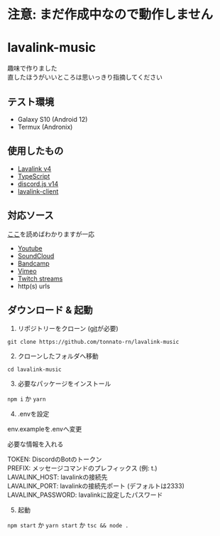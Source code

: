 # 注意: まだ作成中なので動作しません

# lavalink-music
趣味で作りました<br>
直したほうがいいところは思いっきり指摘してください
## テスト環境
- Galaxy S10 (Android 12)<br>
- Termux (Andronix)
## 使用したもの
- [Lavalink v4](https://github.com/lavalink-devs/Lavalink)
- [TypeScript](https://www.typescriptlang.org)
- [discord.js v14](https://npmjs.com/package/discord.js)
- [lavalink-client](https://npmjs.com/package/lavalink-client)
## 対応ソース
[ここ](https://github.com/lavalink-devs/lavaplayer#supported-formats)を読めばわかりますが一応
- [Youtube](https://youtube.com)
- [SoundCloud](https://soundcloud.com)
- [Bandcamp](https://bandcamp.com)
- [Vimeo](https://vimeo.com)
- [Twitch streams](https://twitch.tv)
- http(s) urls
## ダウンロード & 起動

1. リポジトリーをクローン ([git](https://git-scm.com)が必要)

```
git clone https://github.com/tonnato-rn/lavalink-music
```

2. クローンしたフォルダへ移動

```
cd lavalink-music
```

3. 必要なパッケージをインストール

```npm i``` か ```yarn```

4. .envを設定

env.exampleを.envへ変更

必要な情報を入れる

TOKEN: DiscordのBotのトークン<br>
PREFIX: メッセージコマンドのプレフィックス (例: t.)<br>
LAVALINK_HOST: lavalinkの接続先<br>
LAVALINK_PORT: lavalinkの接続先ポート (デフォルトは2333)<br>
LAVALINK_PASSWORD: lavalinkに設定したパスワード

5. 起動

```npm start``` か ```yarn start``` か ```tsc && node .```
